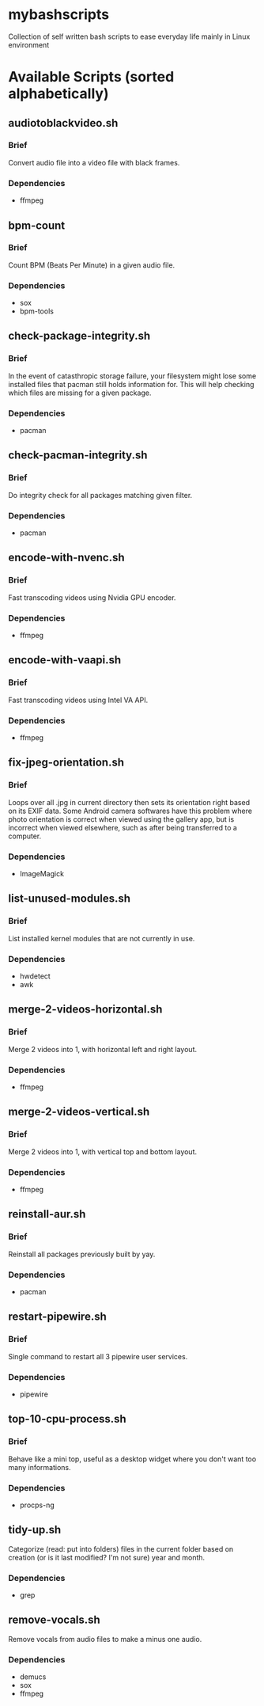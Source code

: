 # mybashscripts
Collection of self written bash scripts to ease everyday life mainly in Linux environment

# Available Scripts (sorted alphabetically)

## audiotoblackvideo.sh

### Brief

Convert audio file into a video file with black frames.

### Dependencies

* ffmpeg

## bpm-count

### Brief

Count BPM (Beats Per Minute) in a given audio file.

### Dependencies

* sox
* bpm-tools

## check-package-integrity.sh

### Brief

In the event of catasthropic storage failure, your filesystem might lose some installed files that pacman still holds information for. This will help checking which files are missing for a given package.

### Dependencies

* pacman

## check-pacman-integrity.sh

### Brief

Do integrity check for all packages matching given filter.

### Dependencies

* pacman

## encode-with-nvenc.sh

### Brief

Fast transcoding videos using Nvidia GPU encoder.

### Dependencies

* ffmpeg

## encode-with-vaapi.sh

### Brief

Fast transcoding videos using Intel VA API.

### Dependencies

* ffmpeg

## fix-jpeg-orientation.sh

### Brief

Loops over all .jpg in current directory then sets its orientation right based on its EXIF data. Some Android camera softwares have this problem where photo orientation is correct when viewed using the gallery app, but is incorrect when viewed elsewhere, such as after being transferred to a computer.

### Dependencies

* ImageMagick

## list-unused-modules.sh

### Brief

List installed kernel modules that are not currently in use.

### Dependencies

* hwdetect
* awk

## merge-2-videos-horizontal.sh

### Brief

Merge 2 videos into 1, with horizontal left and right layout.

### Dependencies

* ffmpeg

## merge-2-videos-vertical.sh

### Brief

Merge 2 videos into 1, with vertical top and bottom layout.

### Dependencies

* ffmpeg

## reinstall-aur.sh

### Brief

Reinstall all packages previously built by yay.

### Dependencies

* pacman

## restart-pipewire.sh

### Brief

Single command to restart all 3 pipewire user services.

### Dependencies

* pipewire

## top-10-cpu-process.sh

### Brief

Behave like a mini top, useful as a desktop widget where you don't want too many informations.

### Dependencies

* procps-ng

## tidy-up.sh

Categorize (read: put into folders) files in the current folder based on creation (or is it last modified? I'm not sure) year and month.

### Dependencies

* grep

## remove-vocals.sh

Remove vocals from audio files to make a minus one audio.

### Dependencies

* demucs
* sox
* ffmpeg
